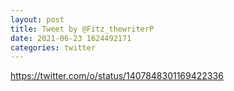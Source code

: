 ```yaml
--- 
layout: post 
title: Tweet by @Fitz_thewriterP 
date: 2021-06-23 1624492171 
categories: twitter 
--- 
```

https://twitter.com/o/status/1407848301169422336